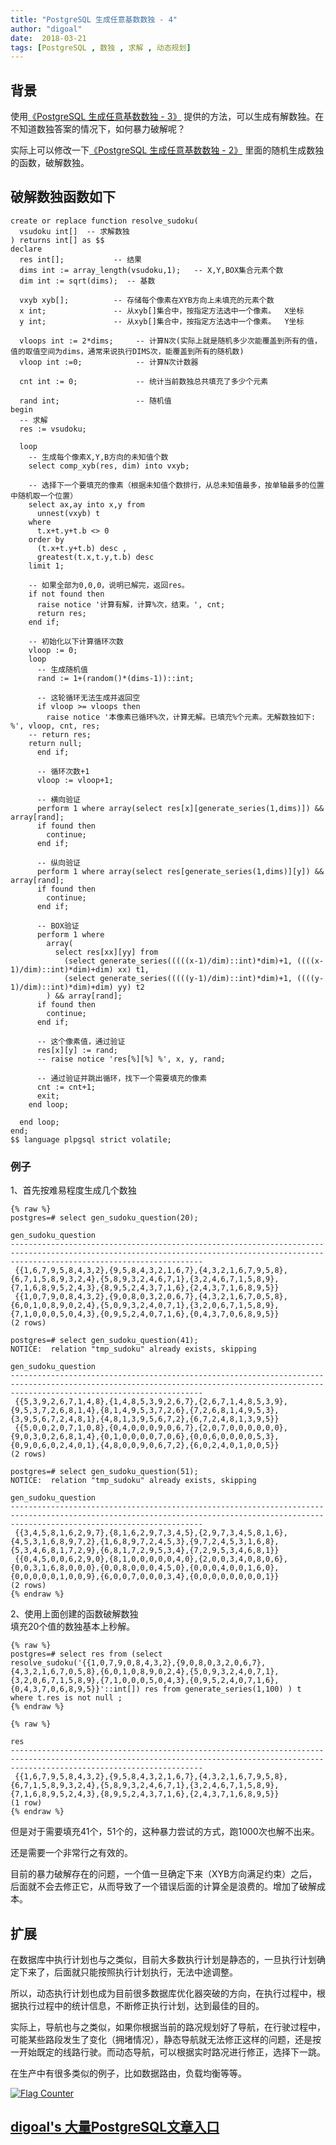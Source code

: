 ```yaml
---
title: "PostgreSQL 生成任意基数数独 - 4"
author: "digoal"
date:  2018-03-21
tags: [PostgreSQL , 数独 , 求解 , 动态规划]
---
```

## 背景     
使用[《PostgreSQL 生成任意基数数独 - 3》](../201803/20180320_02.md) 提供的方法，可以生成有解数独。在不知道数独答案的情况下，如何暴力破解呢？  
  
实际上可以修改一下[《PostgreSQL 生成任意基数数独 - 2》](../201803/20180320_01.md)  里面的随机生成数独的函数，破解数独。  
  
## 破解数独函数如下  
```  
create or replace function resolve_sudoku(      
  vsudoku int[]  -- 求解数独  
) returns int[] as $$      
declare      
  res int[];           -- 结果    
  dims int := array_length(vsudoku,1);   -- X,Y,BOX集合元素个数    
  dim int := sqrt(dims);  -- 基数  
    
  vxyb xyb[];          -- 存储每个像素在XYB方向上未填充的元素个数    
  x int;               -- 从xyb[]集合中，按指定方法选中一个像素。  X坐标    
  y int;               -- 从xyb[]集合中，按指定方法选中一个像素。  Y坐标    
    
  vloops int := 2*dims;     -- 计算N次(实际上就是随机多少次能覆盖到所有的值，值的取值空间为dims，通常来说执行DIMS次，能覆盖到所有的随机数)    
  vloop int :=0;            -- 计算N次计数器    
    
  cnt int := 0;             -- 统计当前数独总共填充了多少个元素    
    
  rand int;                 -- 随机值    
begin      
  -- 求解  
  res := vsudoku;  
        
  loop    
    -- 生成每个像素X,Y,B方向的未知值个数    
    select comp_xyb(res, dim) into vxyb;    
    
    -- 选择下一个要填充的像素（根据未知值个数排行，从总未知值最多，按单轴最多的位置中随机取一个位置）    
    select ax,ay into x,y from     
      unnest(vxyb) t     
    where     
      t.x+t.y+t.b <> 0     
    order by     
      (t.x+t.y+t.b) desc ,     
      greatest(t.x,t.y,t.b) desc     
    limit 1;      
    
    -- 如果全部为0,0,0，说明已解完，返回res。    
    if not found then    
      raise notice '计算有解，计算%次，结束。', cnt;    
      return res;    
    end if;    
    
    -- 初始化以下计算循环次数    
    vloop := 0;    
    loop      
      -- 生成随机值      
      rand := 1+(random()*(dims-1))::int;      
    
      -- 这轮循环无法生成并返回空     
      if vloop >= vloops then      
        raise notice '本像素已循环%次，计算无解。已填充%个元素。无解数独如下: %', vloop, cnt, res;    
	-- return res;    
	return null;    
      end if;      
    
      -- 循环次数+1    
      vloop := vloop+1;      
    
      -- 横向验证      
      perform 1 where array(select res[x][generate_series(1,dims)]) && array[rand];      
      if found then      
        continue;      
      end if;      
            
      -- 纵向验证      
      perform 1 where array(select res[generate_series(1,dims)][y]) && array[rand];      
      if found then      
        continue;      
      end if;      
            
      -- BOX验证      
      perform 1 where     
        array(    
          select res[xx][yy] from     
            (select generate_series(((((x-1)/dim)::int)*dim)+1, ((((x-1)/dim)::int)*dim)+dim) xx) t1,     
            (select generate_series(((((y-1)/dim)::int)*dim)+1, ((((y-1)/dim)::int)*dim)+dim) yy) t2    
        ) && array[rand];      
      if found then      
        continue;      
      end if;      
            
      -- 这个像素值，通过验证      
      res[x][y] := rand;      
      -- raise notice 'res[%][%] %', x, y, rand;      
          
      -- 通过验证并跳出循环，找下一个需要填充的像素    
      cnt := cnt+1;    
      exit;      
    end loop;      
    
  end loop;      
end;    
$$ language plpgsql strict volatile;     
```  
  
### 例子  
1、首先按难易程度生成几个数独  
  
```  
{% raw %}
postgres=# select gen_sudoku_question(20);   
                                                                                  gen_sudoku_question                                                                                    
---------------------------------------------------------------------------------------------------------------------------------------------------------------------------------------  
 {{1,6,7,9,5,8,4,3,2},{9,5,8,4,3,2,1,6,7},{4,3,2,1,6,7,9,5,8},{6,7,1,5,8,9,3,2,4},{5,8,9,3,2,4,6,7,1},{3,2,4,6,7,1,5,8,9},{7,1,6,8,9,5,2,4,3},{8,9,5,2,4,3,7,1,6},{2,4,3,7,1,6,8,9,5}}  
 {{1,0,7,9,0,8,4,3,2},{9,0,8,0,3,2,0,6,7},{4,3,2,1,6,7,0,5,8},{6,0,1,0,8,9,0,2,4},{5,0,9,3,2,4,0,7,1},{3,2,0,6,7,1,5,8,9},{7,1,0,0,0,5,0,4,3},{0,9,5,2,4,0,7,1,6},{0,4,3,7,0,6,8,9,5}}  
(2 rows)  
  
postgres=# select gen_sudoku_question(41);   
NOTICE:  relation "tmp_sudoku" already exists, skipping  
                                                                                  gen_sudoku_question                                                                                    
---------------------------------------------------------------------------------------------------------------------------------------------------------------------------------------  
 {{5,3,9,2,6,7,1,4,8},{1,4,8,5,3,9,2,6,7},{2,6,7,1,4,8,5,3,9},{9,5,3,7,2,6,8,1,4},{8,1,4,9,5,3,7,2,6},{7,2,6,8,1,4,9,5,3},{3,9,5,6,7,2,4,8,1},{4,8,1,3,9,5,6,7,2},{6,7,2,4,8,1,3,9,5}}  
 {{5,0,0,2,0,7,1,0,8},{0,4,0,0,0,9,0,6,7},{2,0,7,0,0,0,0,0,0},{9,0,3,0,2,6,8,1,4},{0,1,0,0,0,0,7,0,6},{0,0,6,0,0,0,0,5,3},{0,9,0,6,0,2,4,0,1},{4,8,0,0,9,0,6,7,2},{6,0,2,4,0,1,0,0,5}}  
(2 rows)  
  
postgres=# select gen_sudoku_question(51);   
NOTICE:  relation "tmp_sudoku" already exists, skipping  
                                                                                  gen_sudoku_question                                                                                    
---------------------------------------------------------------------------------------------------------------------------------------------------------------------------------------  
 {{3,4,5,8,1,6,2,9,7},{8,1,6,2,9,7,3,4,5},{2,9,7,3,4,5,8,1,6},{4,5,3,1,6,8,9,7,2},{1,6,8,9,7,2,4,5,3},{9,7,2,4,5,3,1,6,8},{5,3,4,6,8,1,7,2,9},{6,8,1,7,2,9,5,3,4},{7,2,9,5,3,4,6,8,1}}  
 {{0,4,5,0,0,6,2,9,0},{8,1,0,0,0,0,0,4,0},{2,0,0,3,4,0,8,0,6},{0,0,3,1,6,8,0,0,0},{0,0,8,0,0,0,4,5,0},{0,0,0,4,0,0,1,6,0},{0,0,0,0,0,1,0,0,9},{6,0,0,7,0,0,0,3,4},{0,0,0,0,0,0,0,0,1}}  
(2 rows)  
{% endraw %}
```  
  
2、使用上面创建的函数破解数独  
填充20个值的数独基本上秒解。  
  
```  
{% raw %}
postgres=# select res from (select resolve_sudoku('{{1,0,7,9,0,8,4,3,2},{9,0,8,0,3,2,0,6,7},{4,3,2,1,6,7,0,5,8},{6,0,1,0,8,9,0,2,4},{5,0,9,3,2,4,0,7,1},{3,2,0,6,7,1,5,8,9},{7,1,0,0,0,5,0,4,3},{0,9,5,2,4,0,7,1,6},{0,4,3,7,0,6,8,9,5}}'::int[]) res from generate_series(1,100) ) t where t.res is not null ;  
{% endraw %}
```  
  
```  
{% raw %}
                                                                                          res                                                                                            
---------------------------------------------------------------------------------------------------------------------------------------------------------------------------------------  
 {{1,6,7,9,5,8,4,3,2},{9,5,8,4,3,2,1,6,7},{4,3,2,1,6,7,9,5,8},{6,7,1,5,8,9,3,2,4},{5,8,9,3,2,4,6,7,1},{3,2,4,6,7,1,5,8,9},{7,1,6,8,9,5,2,4,3},{8,9,5,2,4,3,7,1,6},{2,4,3,7,1,6,8,9,5}}  
(1 row)  
{% endraw %}
```  
  
但是对于需要填充41个，51个的，这种暴力尝试的方式，跑1000次也解不出来。  
  
还是需要一个非常行之有效的。  
  
目前的暴力破解存在的问题，一个值一旦确定下来（XYB方向满足约束）之后，后面就不会去修正它，从而导致了一个错误后面的计算全是浪费的。增加了破解成本。  
  
## 扩展
在数据库中执行计划也与之类似，目前大多数执行计划是静态的，一旦执行计划确定下来了，后面就只能按照执行计划执行，无法中途调整。   
  
所以，动态执行计划也成为目前很多数据库优化器突破的方向，在执行过程中，根据执行过程中的统计信息，不断修正执行计划，达到最佳的目的。   
  
实际上，导航也与之类似，如果你根据当前的路况规划好了导航，在行驶过程中，可能某些路段发生了变化（拥堵情况），静态导航就无法修正这样的问题，还是按一开始既定的线路行驶。而动态导航，可以根据实时路况进行修正，选择下一跳。  
  
在生产中有很多类似的例子，比如数据路由，负载均衡等等。   
  
<a rel="nofollow" href="http://info.flagcounter.com/h9V1"  ><img src="http://s03.flagcounter.com/count/h9V1/bg_FFFFFF/txt_000000/border_CCCCCC/columns_2/maxflags_12/viewers_0/labels_0/pageviews_0/flags_0/"  alt="Flag Counter"  border="0"  ></a>  
  
  
  
  
  
  
## [digoal's 大量PostgreSQL文章入口](https://github.com/digoal/blog/blob/master/README.md "22709685feb7cab07d30f30387f0a9ae")
  
